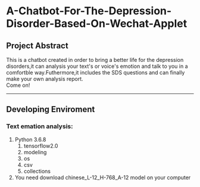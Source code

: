 # A-Chatbot-For-The-Depression-Disorder-Based-On-Wechat-Applet
## Project Abstract
This is a chatbot created in order to bring a better life for the depression disorders,it can analysis your text's or voice's emotion and talk to you in a comfortble way.Futhermore,it includes the SDS questions and can finally make your own analysis report.  
Come on!

---

## Developing Enviroment
### Text emation analysis:
1. Python 3.6.8
    1. tensorflow2.0
    2. modeling
    3. os
    4. csv
    5. collections
2. You need download chinese_L-12_H-768_A-12 model on your computer
